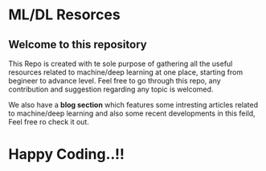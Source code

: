 # ML/DL Resorces

## Welcome to this repository


This Repo is created with te sole purpose of gathering all the useful resources related to machine/deep learning at one place, starting from begineer to advance level. Feel free to go through this repo, any contribution and suggestion regarding any topic is welcomed.

We also have a **blog section** which features some intresting articles related to machine/deep learning and also some recent developments in this feild, Feel free ro check it out.

# Happy Coding..!!
